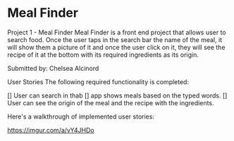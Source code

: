 # Meal Finder
 
Project 1 - Meal Finder
Meal Finder is a front end project that allows user to search food. Once the user taps in the search bar the name of the meal, it will show them a picture of it and once the user click on it, they will see the recipe of it at the bottom with its required ingredients as its origin.

Submitted by: Chelsea Alcinord



User Stories
The following required functionality is completed:

[] User can search in thab
[] app shows meals based on the typed words.
[] User can see the origin of the meal and  the recipe with the ingredients.

Here's a walkthrough of implemented user stories:

https://imgur.com/a/vY4JHDo

